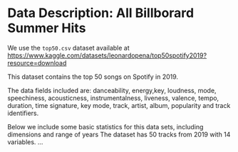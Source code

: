 # Data Description: All Billborard Summer Hits 

We use the `top50.csv` dataset available at 
<https://www.kaggle.com/datasets/leonardopena/top50spotify2019?resource=download>

This dataset contains the top 50 songs on Spotify in 2019. 

The data fields included are: danceability, energy,key, loudness, mode, speechiness, acousticness, instrumentalness, liveness, valence, tempo, duration, time signature, key mode, track, artist, album, popularity and track identifiers.  

Below we include some basic statistics for this data sets, including dimensions and range of years
The dataset has 50 tracks from 2019 with 14 variables. 
...
